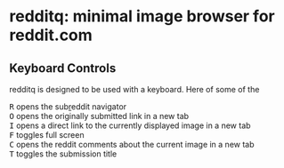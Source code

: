 # redditq: minimal image browser for reddit.com

## Keyboard Controls

redditq is designed to be used with a keyboard.  Here of some of the

<kbd>R</kbd> opens the sub<u>r</u>eddit navigator  
<kbd>O</kbd> opens the originally submitted link in a new tab  
<kbd>I</kbd> opens a direct link to the currently displayed image in a new tab  
<kbd>F</kbd> toggles full screen  
<kbd>C</kbd> opens the reddit comments about the current image in a new tab  
<kbd>T</kbd> toggles the submission title